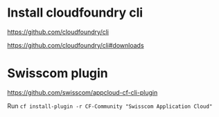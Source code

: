 # Install cloudfoundry cli
https://github.com/cloudfoundry/cli

https://github.com/cloudfoundry/cli#downloads

# Swisscom plugin
https://github.com/swisscom/appcloud-cf-cli-plugin

Run 
`cf install-plugin -r CF-Community "Swisscom Application Cloud"`
